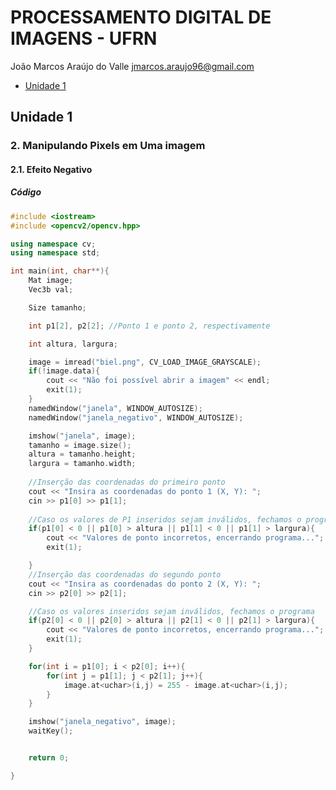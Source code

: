 # PROCESSAMENTO DIGITAL DE IMAGENS - UFRN
João Marcos Araújo do Valle <jmarcos.araujo96@gmail.com>
<!-- START doctoc generated TOC please keep comment here to allow auto update -->
<!-- DON'T EDIT THIS SECTION, INSTEAD RE-RUN doctoc TO UPDATE -->


- [Unidade 1](#unidade-1)

<!-- END doctoc generated TOC please keep comment here to allow auto update -->


## Unidade 1
### 2. Manipulando Pixels em Uma imagem
#### 2.1. Efeito Negativo

##### Código

```c++
#include <iostream>
#include <opencv2/opencv.hpp>

using namespace cv;
using namespace std;

int main(int, char**){
    Mat image;
    Vec3b val;

    Size tamanho;

    int p1[2], p2[2]; //Ponto 1 e ponto 2, respectivamente

    int altura, largura; 

    image = imread("biel.png", CV_LOAD_IMAGE_GRAYSCALE);
    if(!image.data){
        cout << "Não foi possível abrir a imagem" << endl;
        exit(1);
    }
    namedWindow("janela", WINDOW_AUTOSIZE);
    namedWindow("janela_negativo", WINDOW_AUTOSIZE);

    imshow("janela", image);
    tamanho = image.size();
    altura = tamanho.height;
    largura = tamanho.width; 
    
    //Inserção das coordenadas do primeiro ponto
    cout << "Insira as coordenadas do ponto 1 (X, Y): ";
    cin >> p1[0] >> p1[1];
    
    //Caso os valores de P1 inseridos sejam inválidos, fechamos o programa
    if(p1[0] < 0 || p1[0] > altura || p1[1] < 0 || p1[1] > largura){
        cout << "Valores de ponto incorretos, encerrando programa...";
        exit(1);

    }
    //Inserção das coordenadas do segundo ponto
    cout << "Insira as coordenadas do ponto 2 (X, Y): ";
    cin >> p2[0] >> p2[1];

    //Caso os valores inseridos sejam inválidos, fechamos o programa
    if(p2[0] < 0 || p2[0] > altura || p2[1] < 0 || p2[1] > largura){
        cout << "Valores de ponto incorretos, encerrando programa...";
        exit(1);
    }

    for(int i = p1[0]; i < p2[0]; i++){
        for(int j = p1[1]; j < p2[1]; j++){
            image.at<uchar>(i,j) = 255 - image.at<uchar>(i,j);
        }
    }

    imshow("janela_negativo", image);
    waitKey();


    return 0;

}
```




